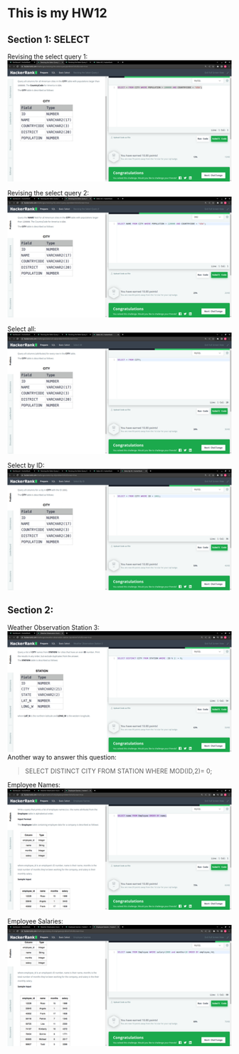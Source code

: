# This is my HW12
## Section 1: SELECT

Revising the select query 1:
![Revising the select query 1:](./section1/1.png)

Revising the select query 2:
![Revising the select query 1:](./section1/2.png)

Select all:
![Select all:](./section1/3.png)

Select by ID:
![Select by ID:](./section1/4.png)

## Section 2: 

Weather Observation Station 3:
![Weather Observation Station 3:](./section2/1.png)
Another way to answer this question:
> SELECT DISTINCT CITY FROM STATION WHERE MOD(ID,2)= 0;

Employee Names:
![Employee Names:](./section2/2.png)

Employee Salaries:
![Employee Salaries:](./section2/3.png)


